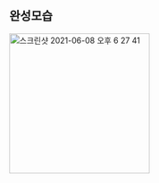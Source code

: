 ## 완성모습

<img width="251" alt="스크린샷 2021-06-08 오후 6 27 41" src="https://user-images.githubusercontent.com/62198405/121161992-77720280-c888-11eb-94ee-068f65498dd4.png">
